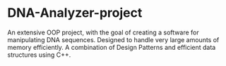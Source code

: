 # DNA-Analyzer-project
An extensive OOP project, with the goal of creating a software for manipulating DNA sequences. Designed to handle very large amounts of memory efficiently. A combination of Design Patterns and efficient data structures using C++.

